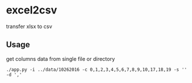 # excel2csv
transfer xlsx to csv  
## Usage

get columns data from single file or directory

```
./app.py -i ../data/10262016 -c 0,1,2,3,4,5,6,7,8,9,10,17,18,19 -s '' -d ','
```
